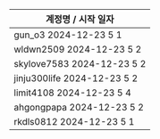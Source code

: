 | 계정명 / 시작 일자|
|--------|
| gun_o3 2024-12-23 5 1 |
| wldwn2509 2024-12-23 5 2 |
| skylove7583 2024-12-23 5 2 |
| jinju300life 2024-12-23 5 2 |
| limit4108 2024-12-23 5 4 |
| ahgongpapa 2024-12-23 5 2 |
| rkdls0812 2024-12-23 5 1 |
